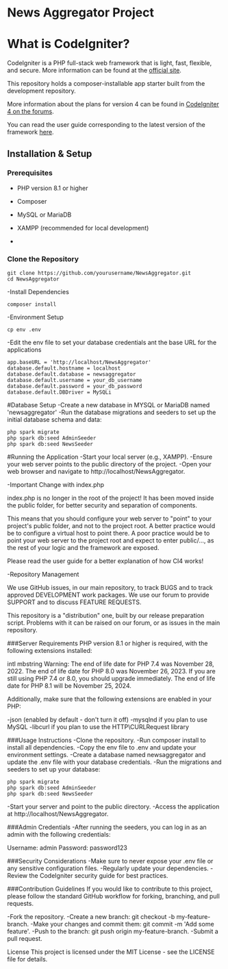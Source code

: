 # News Aggregator Project 

# What is CodeIgniter?
CodeIgniter is a PHP full-stack web framework that is light, fast, flexible, and secure. More information can be found at the [official site](https://codeigniter.com).

This repository holds a composer-installable app starter built from the development repository.

More information about the plans for version 4 can be found in [CodeIgniter 4 on the forums](https://forum.codeigniter.com/forum-28.html).

You can read the user guide corresponding to the latest version of the framework [here](https://codeigniter.com/userguide4/).

## Installation & Setup

### Prerequisites
- PHP version 8.1 or higher
- Composer
- MySQL or MariaDB
- XAMPP (recommended for local development)

- 
### Clone the Repository
``` 
git clone https://github.com/yourusername/NewsAggregator.git
cd NewsAggregator
```
-Install Dependencies
```
composer install 
````

-Environment Setup
```
cp env .env
```

-Edit the env file to set your database credentials ant the base URL for the applications 
``` 
app.baseURL = 'http://localhost/NewsAggregator'
database.default.hostname = localhost
database.default.database = newsaggregator
database.default.username = your_db_username
database.default.password = your_db_password
database.default.DBDriver = MySQLi
```

#Database Setup 
-Create a new database in MYSQL or MariaDB named 'newsaggregator' 
-Run the database migrations and seeders to set up the initial database schema and data: 
``` 
php spark migrate
php spark db:seed AdminSeeder
php spark db:seed NewsSeeder
```

#Running the Application 
-Start your local server (e.g., XAMPP).
-Ensure your web server points to the public directory of the project.
-Open your web browser and navigate to http://localhost/NewsAggregator.



-Important Change with index.php

index.php is no longer in the root of the project! It has been moved inside the public folder, for better security and separation of components.

This means that you should configure your web server to "point" to your project's public folder, and not to the project root. A better practice would be to configure a virtual host to point there. A poor practice would be to point your web server to the project root and expect to enter public/..., as the rest of your logic and the framework are exposed.

Please read the user guide for a better explanation of how CI4 works!

-Repository Management

We use GitHub issues, in our main repository, to track BUGS and to track approved DEVELOPMENT work packages. We use our forum to provide SUPPORT and to discuss FEATURE REQUESTS.

This repository is a "distribution" one, built by our release preparation script. Problems with it can be raised on our forum, or as issues in the main repository.

###Server Requirements
PHP version 8.1 or higher is required, with the following extensions installed:

intl
mbstring
Warning:
The end of life date for PHP 7.4 was November 28, 2022. The end of life date for PHP 8.0 was November 26, 2023. If you are still using PHP 7.4 or 8.0, you should upgrade immediately. The end of life date for PHP 8.1 will be November 25, 2024.

Additionally, make sure that the following extensions are enabled in your PHP:

-json (enabled by default - don't turn it off)
-mysqlnd if you plan to use MySQL
-libcurl if you plan to use the HTTP\CURLRequest library


###Usage Instructions
-Clone the repository.
-Run composer install to install all dependencies.
-Copy the env file to .env and update your environment settings.
-Create a database named newsaggregator and update the .env file with your database credentials.
-Run the migrations and seeders to set up your database:
```
php spark migrate
php spark db:seed AdminSeeder
php spark db:seed NewsSeeder
```

-Start your server and point to the public directory.
-Access the application at http://localhost/NewsAggregator.

###Admin Credentials
-After running the seeders, you can log in as an admin with the following credentials:

Username: admin
Password: password123

###Security Considerations
-Make sure to never expose your .env file or any sensitive configuration files.
-Regularly update your dependencies.
-Review the CodeIgniter security guide for best practices.

###Contribution Guidelines
If you would like to contribute to this project, please follow the standard GitHub workflow for forking, branching, and pull requests.

-Fork the repository.
-Create a new branch: git checkout -b my-feature-branch.
-Make your changes and commit them: git commit -m 'Add some feature'.
-Push to the branch: git push origin my-feature-branch.
-Submit a pull request.

License
This project is licensed under the MIT License - see the LICENSE file for details.


